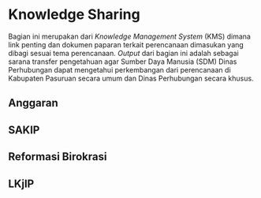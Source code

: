 # Knowledge Sharing 

Bagian ini merupakan dari *Knowledge Management System* (KMS) dimana link penting dan dokumen paparan terkait perencanaan dimasukan yang dibagi sesuai tema perencanaan.
*Output* dari bagian ini adalah sebagai sarana transfer pengetahuan agar Sumber Daya Manusia (SDM) Dinas Perhubungan dapat mengetahui perkembangan dari perencanaan di Kabupaten Pasuruan secara umum dan Dinas Perhubungan secara khusus.

## Anggaran

## SAKIP

## Reformasi Birokrasi

## LKjIP

## 

